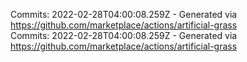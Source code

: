 Commits: 2022-02-28T04:00:08.259Z - Generated via https://github.com/marketplace/actions/artificial-grass
<br>
Commits: 2022-02-28T04:00:08.259Z - Generated via https://github.com/marketplace/actions/artificial-grass
<br>
